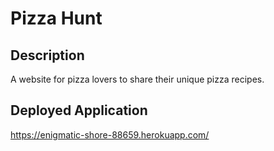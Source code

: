 # Pizza Hunt
## Description
A website for pizza lovers to share their unique pizza recipes.

## Deployed Application
https://enigmatic-shore-88659.herokuapp.com/
